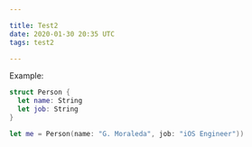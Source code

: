 ```yaml
---

title: Test2
date: 2020-01-30 20:35 UTC
tags: test2

---
```


Example:

```swift
struct Person {
  let name: String
  let job: String
}

let me = Person(name: "G. Moraleda", job: "iOS Engineer"))
```